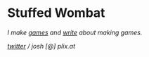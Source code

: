 # Stuffed Wombat

*I make [games](games) and [write](writing) about making games.*

*<a href="https://twitter.com/wombatstuff" target="_blank">twitter</a> / josh [@] plix.at*
